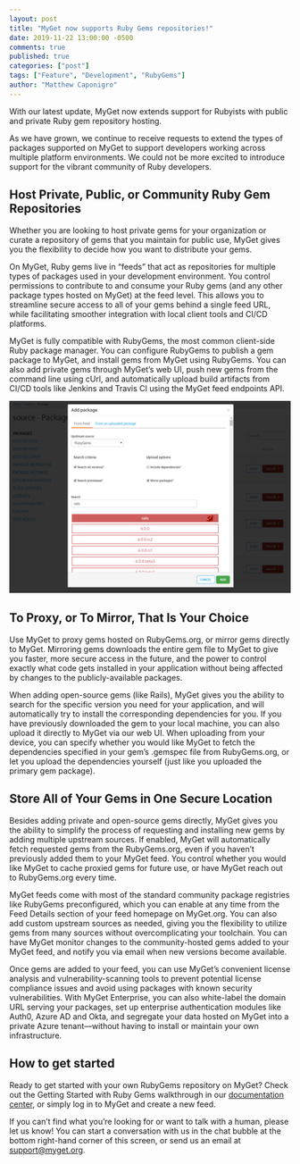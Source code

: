 ```yaml
---  
layout: post  
title: "MyGet now supports Ruby Gems repositories!"  
date: 2019-11-22 13:00:00 -0500  
comments: true  
published: true  
categories: ["post"]  
tags: ["Feature", "Development", "RubyGems"]  
author: "Matthew Caponigro"  
---
```


With our latest update, MyGet now extends support for Rubyists with public and private Ruby gem repository hosting. 

As we have grown, we continue to receive requests to extend the types of packages supported on MyGet to support developers working across multiple platform environments. We could not be more excited to introduce support for the vibrant community of Ruby developers.

## Host Private, Public, or Community Ruby Gem Repositories
Whether you are looking to host private gems for your organization or curate a repository of gems that you maintain for public use, MyGet gives you the flexibility to decide how you want to distribute your gems.

On MyGet, Ruby gems live in “feeds” that act as repositories for multiple types of packages used in your development environment. You control permissions to contribute to and consume your Ruby gems (and any other package types hosted on MyGet) at the feed level. This allows you to streamline secure access to all of your gems behind a single feed URL, while facilitating smoother integration with local client tools and CI/CD platforms.

MyGet is fully compatible with RubyGems, the most common client-side Ruby package manager. You can configure RubyGems to publish a gem package to MyGet, and install gems from MyGet using RubyGems. You can also add private gems through MyGet’s web UI, push new gems from the command line using cUrl, and automatically upload build artifacts from CI/CD tools like Jenkins and Travis CI using the MyGet feed endpoints API.

![Push private gems or proxy upstream open-source gems to easily share with your team.](/images/2019/gem_docs_add_package.jpg)

## To Proxy, or To Mirror, That Is Your Choice
Use MyGet to proxy gems hosted on RubyGems.org, or mirror gems directly to MyGet. Mirroring gems downloads the entire gem file to MyGet to give you faster, more secure access in the future, and the power to control exactly what code gets installed in your application without being affected by changes to the publicly-available packages.

When adding open-source gems (like Rails), MyGet gives you the ability to search for the specific version you need for your application, and will automatically try to install the corresponding dependencies for you. If you have previously downloaded the gem to your local machine, you can also upload it directly to MyGet via our web UI. When uploading from your device, you can specify whether you would like MyGet to fetch the dependencies specified in your gem’s .gemspec file from RubyGems.org, or let you upload the dependencies yourself (just like you uploaded the primary gem package).

## Store All of Your Gems in One Secure Location
Besides adding private and open-source gems directly, MyGet gives you the ability to simplify the process of requesting and installing new gems by adding multiple upstream sources. If enabled, MyGet will automatically fetch requested gems from the RubyGems.org, even if you haven’t previously added them to your MyGet feed. You control whether you would like MyGet to cache proxied gems for future use, or have MyGet reach out to RubyGems.org every time. 

MyGet feeds come with most of the standard community package registries like RubyGems preconfigured, which you can enable at any time from the Feed Details section of your feed homepage on MyGet.org. You can also add custom upstream sources as needed, giving you the flexibility to utilize gems from many sources without overcomplicating your toolchain. You can have MyGet monitor changes to the community-hosted gems added to your MyGet feed, and notify you via email when new versions become available.

Once gems are added to your feed, you can use MyGet’s convenient license analysis and vulnerability-scanning tools to prevent potential license compliance issues and avoid using packages with known security vulnerabilities. With MyGet Enterprise, you can also white-label the domain URL serving your packages, set up enterprise authentication modules like Auth0, Azure AD and Okta, and segregate your data hosted on MyGet into a private Azure tenant—without having to install or maintain your own infrastructure.

## How to get started
Ready to get started with your own RubyGems repository on MyGet? Check out the Getting Started with Ruby Gems walkthrough in our [documentation center](https://docs.myget.org/docs/walkthrough/getting-started-with-ruby-gems), or simply log in to MyGet and create a new feed.

If you can’t find what you’re looking for or want to talk with a human, please let us know! You can start a conversation with us in the chat bubble at the bottom right-hand corner of this screen, or send us an email at [support@myget.org](mailto:support@myget.org).
